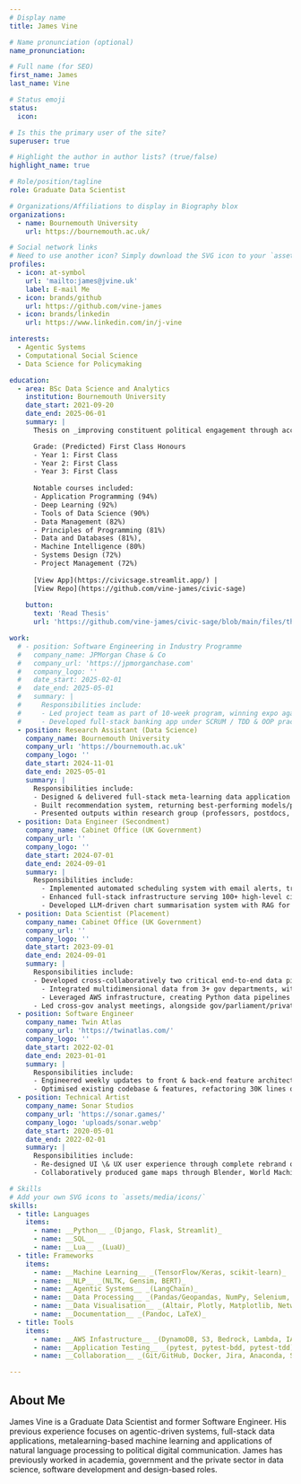 ```yaml
---
# Display name
title: James Vine

# Name pronunciation (optional)
name_pronunciation: 

# Full name (for SEO)
first_name: James
last_name: Vine

# Status emoji
status:
  icon:

# Is this the primary user of the site?
superuser: true

# Highlight the author in author lists? (true/false)
highlight_name: true

# Role/position/tagline
role: Graduate Data Scientist

# Organizations/Affiliations to display in Biography blox
organizations:
  - name: Bournemouth University
    url: https://bournemouth.ac.uk/

# Social network links
# Need to use another icon? Simply download the SVG icon to your `assets/media/icons/` folder.
profiles:
  - icon: at-symbol
    url: 'mailto:james@jvine.uk'
    label: E-mail Me
  - icon: brands/github
    url: https://github.com/vine-james
  - icon: brands/linkedin
    url: https://www.linkedin.com/in/j-vine

interests:
  - Agentic Systems
  - Computational Social Science
  - Data Science for Policymaking

education:
  - area: BSc Data Science and Analytics
    institution: Bournemouth University
    date_start: 2021-09-20
    date_end: 2025-06-01
    summary: |
      Thesis on _improving constituent political engagement through access to localised political information via augmented LLMs_. Supervised by [Prof Vegard Engen](https://staffprofiles.bournemouth.ac.uk/display/vengen).

      Grade: (Predicted) First Class Honours
      - Year 1: First Class
      - Year 2: First Class
      - Year 3: First Class
      
      Notable courses included:
      - Application Programming (94%)
      - Deep Learning (92%)
      - Tools of Data Science (90%)
      - Data Management (82%)
      - Principles of Programming (81%)
      - Data and Databases (81%),
      - Machine Intelligence (80%)
      - Systems Design (72%)
      - Project Management (72%)
  
      [View App](https://civicsage.streamlit.app/) |
      [View Repo](https://github.com/vine-james/civic-sage)
      
    button:
      text: 'Read Thesis'
      url: 'https://github.com/vine-james/civic-sage/blob/main/files/thesis/Civic%20Sage%20Dissertation.pdf'

work:
  # - position: Software Engineering in Industry Programme
  #   company_name: JPMorgan Chase & Co
  #   company_url: 'https://jpmorganchase.com'
  #   company_logo: ''
  #   date_start: 2025-02-01
  #   date_end: 2025-05-01
  #   summary: |
  #     Responsibilities include:
  #     - Led project team as part of 10-week program, winning expo against 8 other teams, receiving award from Managing Directors.
  #     - Developed full-stack banking app under SCRUM / TDD & OOP practices, leveraging Python (Django), Git, Docker, Jira, etc. Engineered functionality, RESTful APIs (Swagger), CI pipelines (Jenkins) & conducted code reviews & pair programming.
  - position: Research Assistant (Data Science)
    company_name: Bournemouth University
    company_url: 'https://bournemouth.ac.uk'
    company_logo: ''
    date_start: 2024-11-01
    date_end: 2025-05-01
    summary: |
      Responsibilities include:
      - Designed & delivered full-stack meta-learning data application as part of [Horizon EU Program (ExtremeXP)](https://www.bournemouth.ac.uk/research/projects/extremexp), enabling interactive ranking/comparison of dataset similarity via statistical analysis.
      - Built recommendation system, returning best-performing models/parameters from analysis of historically similar datasets.
      - Presented outputs within research group (professors, postdocs, PhD students). Invited to present remotely to ExtremeXP conference in Oslo.
  - position: Data Engineer (Secondment)
    company_name: Cabinet Office (UK Government)
    company_url: ''
    company_logo: ''
    date_start: 2024-07-01
    date_end: 2024-09-01
    summary: |
      Responsibilities include:
        - Implemented automated scheduling system with email alerts, tracking analytical products, reducing delays \& ensuring timely deliveries of senior gov briefings.
        - Enhanced full-stack infrastructure serving 100+ high-level civil servants across Cabinet Office, 10 Downing Street, and ONS using Django, Docker \& Git. Focused on OOP, architectural patterns, unit tests, code quality \& performance, and agile workflow with Jira.
        - Developed LLM-driven chart summarisation system with RAG for 320+ visualisations for internal platform, ensuring WCAG accessibility and key insight extraction.
  - position: Data Scientist (Placement)
    company_name: Cabinet Office (UK Government)
    company_url: ''
    company_logo: ''
    date_start: 2023-09-01
    date_end: 2024-09-01
    summary: |
      Responsibilities include:
      - Developed cross-collaboratively two critical end-to-end data pipelines as part of two-person teams, each earning prestigious In-Year Awards at Department (2023) \& Secretariat (2024) levels:
        - Integrated multidimensional data from 3+ gov departments, with time-series forecasting and geospatial analysis for weekly briefings to UK Chief Medical Officer, UK National Statistician \& 30+ directors.
        - Leveraged AWS infrastructure, creating Python data pipelines to process/visualise real-time data from 5+ departments, creating interactive dashboards for ministers, special advisers \& military leadership.
      - Led cross-gov analyst meetings, alongside gov/parliament/private sector consultations for data-sharing projects. Delivered internal upskilling sessions to enhance team capabilities and industry awareness.
  - position: Software Engineer
    company_name: Twin Atlas
    company_url: 'https://twinatlas.com/'
    company_logo: ''
    date_start: 2022-02-01
    date_end: 2023-01-01
    summary: |
      Responsibilities include:
      - Engineered weekly updates to front & back-end feature architecture for live game, supporting team to win Annual Innovation Award for Best Creative Direction @ 2022 Industry Developer Conference.
      - Optimised existing codebase & features, refactoring 30K lines of code affecting testing & live production databases driving performance increase for mobile platforms affecting over 6.8M users.
  - position: Technical Artist
    company_name: Sonar Studios
    company_url: 'https://sonar.games/'
    company_logo: 'uploads/sonar.webp'
    date_start: 2020-05-01
    date_end: 2022-02-01
    summary: |
      Responsibilities include:
      - Re-designed UI \& UX user experience through complete rebrand of game interface, increasing player engagement with interface functionality by 47% affecting 9M MAU across computer, console & mobile.
      - Collaboratively produced game maps through Blender, World Machine & Photoshop, supporting team to win Annual Innovation Award for Favourite Map @ 2021 Industry Developer Conference.

# Skills
# Add your own SVG icons to `assets/media/icons/`
skills:
  - title: Languages
    items:
      - name: __Python__ _(Django, Flask, Streamlit)_
      - name: __SQL__
      - name: __Lua__ _(LuaU)_
  - title: Frameworks
    items: 
      - name: __Machine Learning__ _(TensorFlow/Keras, scikit-learn)_
      - name: __NLP__ _(NLTK, Gensim, BERT)_
      - name: __Agentic Systems__ _(LangChain)_
      - name: __Data Processing__ _(Pandas/Geopandas, NumPy, Selenium, BeautifulSoup4)_
      - name: __Data Visualisation__ _(Altair, Plotly, Matplotlib, NetworkX)_
      - name: __Documentation__ _(Pandoc, LaTeX)_
  - title: Tools
    items: 
      - name: __AWS Infastructure__ _(DynamoDB, S3, Bedrock, Lambda, IAM)_
      - name: __Application Testing__ _(pytest, pytest-bdd, pytest-tdd)_
      - name: __Collaboration__ _(Git/GitHub, Docker, Jira, Anaconda, SCRUM, Sentry)_

---
```


## About Me

James Vine is a Graduate Data Scientist and former Software Engineer. His previous experience focuses on agentic-driven systems, full-stack data applications, metalearning-based machine learning and applications of natural language processing to political digital communication. James has previously worked in academia, government and the private sector in data science, software development and design-based roles.